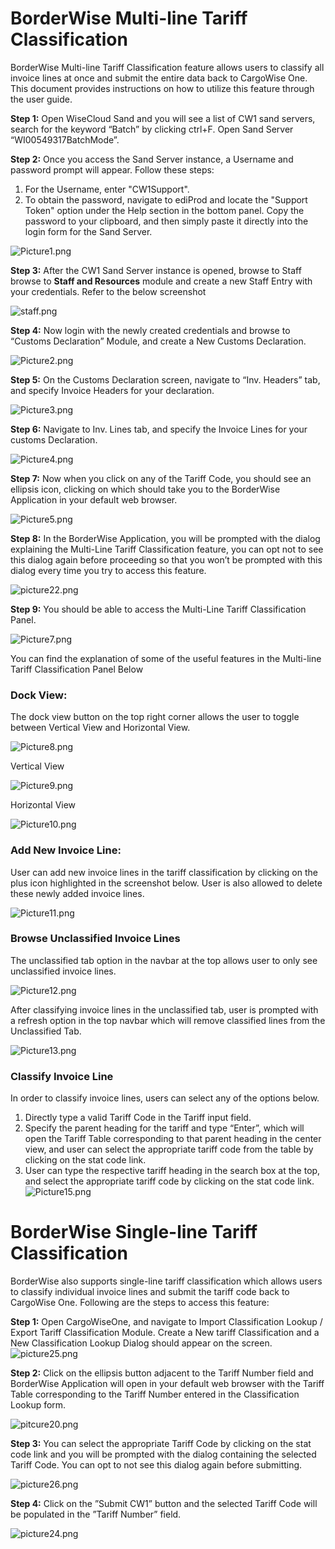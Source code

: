 # BorderWise Multi-line Tariff Classification
BorderWise Multi-line Tariff Classification feature allows users to classify all invoice lines at once and submit the entire data back to CargoWise One. This document provides instructions on how to utilize this feature through the user guide. 

**Step 1:** Open WiseCloud Sand and you will see a list of CW1 sand servers, search for the keyword “Batch” by clicking ctrl+F. Open Sand Server “WI00549317BatchMode”.
 
**Step 2:** Once you access the Sand Server instance, a Username and password prompt will appear. Follow these steps: 
1. For the Username, enter "CW1Support". 
2. To obtain the password, navigate to ediProd and locate the "Support Token" option under the Help section in the bottom panel. Copy the password to your clipboard, and then simply paste it directly into the login form for the Sand Server.

![Picture1.png](/.attachments/Picture1-8ec966e7-63cf-454a-b5c6-be3e6644d2b8.png)

**Step 3:** After the CW1 Sand Server instance is opened, browse to Staff browse to **Staff and Resources** module and create a new Staff Entry with your credentials. Refer to the below screenshot

![staff.png](/.attachments/staff-895818f6-fca3-4f64-9be9-b4cfbbf8e0f7.png)  

**Step 4:** Now login with the newly created credentials and browse to “Customs Declaration” Module, and create a New Customs Declaration.

![Picture2.png](/.attachments/Picture2-ca25281f-1a77-4211-bce1-d25afb3a930e.png)

**Step 5:** On the Customs Declaration screen, navigate to “Inv. Headers” tab, and specify Invoice Headers for your declaration.

![Picture3.png](/.attachments/Picture3-5354d3e4-7935-4670-8c21-964859f502d3.png)

**Step 6:** Navigate to Inv. Lines tab, and specify the Invoice Lines for your customs Declaration.

![Picture4.png](/.attachments/Picture4-92751ffe-841f-4a50-898b-ff4d5b21197a.png)

**Step 7:** Now when you click on any of the Tariff Code, you should see an ellipsis icon, clicking on which should take you to the BorderWise Application in your default web browser.

![Picture5.png](/.attachments/Picture5-d0f278e5-63df-4745-bb11-72ec2c41910a.png)

**Step 8:** In the BorderWise Application, you will be prompted with the dialog explaining the Multi-Line Tariff Classification feature, you can opt not to see this dialog again before proceeding so that you won’t be prompted with this dialog every time you try to access this feature.

![picture22.png](/.attachments/picture22-9036aa3c-2e40-405a-a0ca-6055ede60e98.png)

**Step 9:**  You should be able to access the Multi-Line Tariff Classification Panel.

![Picture7.png](/.attachments/Picture7-4171a541-0667-4e2c-95e4-eba4c4502d29.png)


You can find the explanation of some of the useful features in the Multi-line Tariff Classification Panel Below

### Dock View: 
The dock view button on the top right corner allows the user to toggle between Vertical View and Horizontal View.

![Picture8.png](/.attachments/Picture8-da85aa44-15ad-4018-b17d-3643edda0234.png)


Vertical View

![Picture9.png](/.attachments/Picture9-f3989adc-7131-46bb-9859-69690163844b.png)

Horizontal View

![Picture10.png](/.attachments/Picture10-a8be6d5f-bbf8-4406-87fb-e160504334e7.png)


### Add New Invoice Line:

User can add new invoice lines in the tariff classification by clicking on the plus icon highlighted in the screenshot below. User is also allowed to delete these newly added invoice lines.

![Picture11.png](/.attachments/Picture11-d19091f7-2e56-477c-ba75-81cfcf2e7ad8.png)

### Browse Unclassified Invoice Lines
The unclassified tab option in the navbar at the top allows user to only see unclassified invoice lines.

![Picture12.png](/.attachments/Picture12-ecb44d37-2169-4595-bdae-23dc05954452.png)

After classifying invoice lines in the unclassified tab, user is prompted with a refresh option in the top navbar which will remove classified lines from the Unclassified Tab.

![Picture13.png](/.attachments/Picture13-7b35db8f-ef74-42c6-9154-19b709f76ebc.png)



### Classify Invoice Line
In order to classify invoice lines, users can select any of the options below.
1.  Directly type a valid Tariff Code in the Tariff input field.
2.  Specify the parent heading for the tariff and type “Enter”, which will open the Tariff Table corresponding to that parent heading in the center view, and user can select the appropriate tariff code from the table by clicking on the stat code link.
3.  User can type the respective tariff heading in the search box at the top, and select the appropriate tariff code by clicking on the stat code link.
 ![Picture15.png](/.attachments/Picture15-a720c148-84a0-4c23-aab8-25d510cf6045.png)


# BorderWise Single-line Tariff Classification

BorderWise also supports single-line tariff classification which allows users to classify individual invoice lines and submit the tariff code back to CargoWise One. Following are the steps to access this feature:

**Step 1:** Open CargoWiseOne, and navigate to Import Classification Lookup / Export Tariff Classification Module. Create a New tariff Classification and a New Classification Lookup Dialog should appear on the screen.
![picture25.png](/.attachments/picture25-9e5fd57d-6de2-4afa-bcfb-9ff124e3a954.png)


**Step 2:** Click on the ellipsis button adjacent to the Tariff Number field and BorderWise Application will open in your default web browser with the Tariff Table corresponding to the Tariff Number entered in the Classification Lookup form.

![pitcure20.png](/.attachments/pitcure20-507271e0-0f9c-43bc-82b6-52413bdf4796.png)


**Step 3:** You can select the appropriate Tariff Code by clicking on the stat code link and you will be prompted with the dialog containing the selected Tariff Code. You can opt to not see this dialog again before submitting. 

![picture26.png](/.attachments/picture26-1668d498-b964-4cc9-8a20-c82cdea3427b.png)

**Step 4:** Click on the ”Submit CW1” button and the selected Tariff Code will be populated in the ”Tariff Number” field.

![picture24.png](/.attachments/picture24-ab294ffc-20a1-442c-93ed-600d091a4659.png)